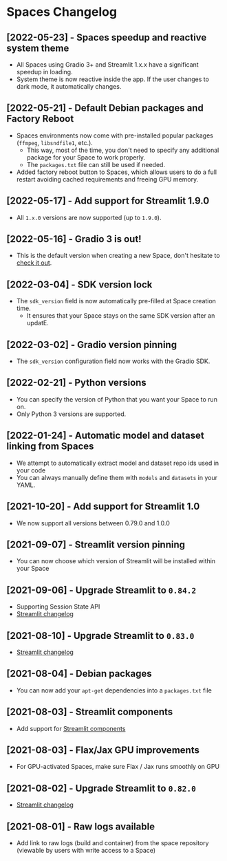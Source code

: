 # Spaces Changelog

## [2022-05-23] - Spaces speedup and reactive system theme
- All Spaces using Gradio 3+ and Streamlit 1.x.x have a significant speedup in loading.
- System theme is now reactive inside the app. If the user changes to dark mode, it automatically changes.


## [2022-05-21] - Default Debian packages and Factory Reboot
- Spaces environments now come with pre-installed popular packages (`ffmpeg`, `libsndfile1`, etc.).
    - This way, most of the time, you don't need to specify any additional package for your Space to work properly.
    - The `packages.txt` file can still be used if needed.
- Added factory reboot button to Spaces, which allows users to do a full restart avoiding cached requirements and freeing GPU memory.


## [2022-05-17] - Add support for Streamlit 1.9.0
- All `1.x.0` versions are now supported (up to `1.9.0`).


## [2022-05-16] - Gradio 3 is out!
- This is the default version when creating a new Space, don't hesitate to [check it out](https://huggingface.co/blog/gradio-blocks).


## [2022-03-04] - SDK version lock
- The `sdk_version` field is now automatically pre-filled at Space creation time.
    - It ensures that your Space stays on the same SDK version after an updatE.


## [2022-03-02] - Gradio version pinning
- The `sdk_version` configuration field now works with the Gradio SDK.


## [2022-02-21] - Python versions
- You can specify the version of Python that you want your Space to run on.
- Only Python 3 versions are supported.


## [2022-01-24] - Automatic model and dataset linking from Spaces
- We attempt to automatically extract model and dataset repo ids used in your code
- You can always manually define them with `models` and `datasets` in your YAML.


## [2021-10-20] - Add support for Streamlit 1.0
- We now support all versions between 0.79.0 and 1.0.0


## [2021-09-07] - Streamlit version pinning
- You can now choose which version of Streamlit will be installed within your Space


## [2021-09-06] - Upgrade Streamlit to `0.84.2`
- Supporting Session State API
- [Streamlit changelog](https://github.com/streamlit/streamlit/releases/tag/0.84.0)


## [2021-08-10] - Upgrade Streamlit to `0.83.0`
- [Streamlit changelog](https://github.com/streamlit/streamlit/releases/tag/0.83.0)


## [2021-08-04] - Debian packages
- You can now add your `apt-get` dependencies into a `packages.txt` file


## [2021-08-03] - Streamlit components
- Add support for [Streamlit components](https://streamlit.io/components)


## [2021-08-03] - Flax/Jax GPU improvements
- For GPU-activated Spaces, make sure Flax / Jax runs smoothly on GPU


## [2021-08-02] - Upgrade Streamlit to `0.82.0`
- [Streamlit changelog](https://github.com/streamlit/streamlit/releases/tag/0.82.0)


## [2021-08-01] - Raw logs available
- Add link to raw logs (build and container) from the space repository (viewable by users with write access to a Space)
